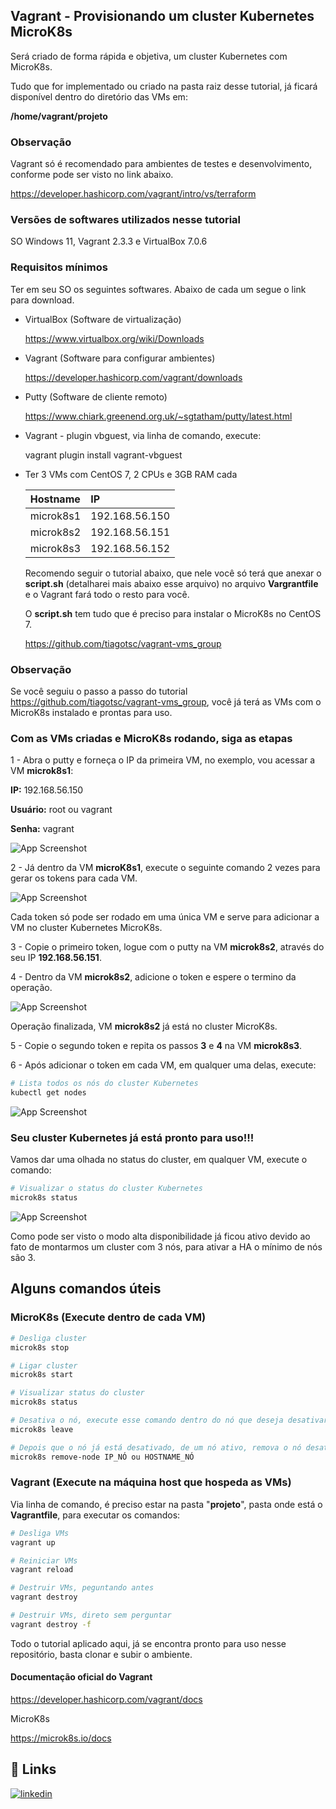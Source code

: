 ﻿
## Vagrant - Provisionando um cluster Kubernetes MicroK8s

Será criado de forma rápida e objetiva, um cluster Kubernetes com MicroK8s.

Tudo que for implementado ou criado na pasta raiz desse tutorial, já ficará disponível dentro do diretório das VMs em:

**/home/vagrant/projeto**

### Observação

Vagrant só é recomendado para ambientes de testes e desenvolvimento, conforme pode ser visto no link abaixo.

https://developer.hashicorp.com/vagrant/intro/vs/terraform

### Versões de softwares utilizados nesse tutorial

SO Windows 11, Vagrant 2.3.3 e VirtualBox 7.0.6

### Requisitos mínimos

Ter em seu SO os seguintes softwares.
Abaixo de cada um segue o link para download.

- VirtualBox (Software de virtualização)

  https://www.virtualbox.org/wiki/Downloads

- Vagrant (Software para configurar ambientes)

  https://developer.hashicorp.com/vagrant/downloads

- Putty (Software de cliente remoto)

  https://www.chiark.greenend.org.uk/~sgtatham/putty/latest.html

- Vagrant - plugin vbguest, via linha de comando, execute:

  vagrant plugin install vagrant-vbguest

- Ter 3 VMs com CentOS 7, 2 CPUs e 3GB RAM cada

  | Hostname   | IP       |
  | :---------- | :--------- |
  | microk8s1 | 192.168.56.150 |
  | microk8s2 | 192.168.56.151 |
  | microk8s3 | 192.168.56.152 |

  Recomendo seguir o tutorial abaixo, que nele você só terá que anexar o **script.sh** (detalharei mais abaixo esse arquivo) no arquivo **Vargrantfile** e o Vagrant fará todo o resto para você.

  O **script.sh** tem tudo que é preciso para instalar o MicroK8s no CentOS 7.

  https://github.com/tiagotsc/vagrant-vms_group

### Observação

Se você seguiu o passo a passo do tutorial https://github.com/tiagotsc/vagrant-vms_group, você já terá as VMs com o MicroK8s instalado e prontas para uso.

### Com as VMs criadas e MicroK8s rodando, siga as etapas

1 - Abra o putty e forneça o IP da primeira VM, no exemplo, vou acessar a VM **microk8s1**:

**IP:** 192.168.56.150

**Usuário:** root ou vagrant

**Senha:** vagrant

![App Screenshot](images/img1.png)

2 - Já dentro da VM **microK8s1**, execute o seguinte comando 2 vezes para gerar os tokens para cada VM.

![App Screenshot](images/img2.png)

Cada token só pode ser rodado em uma única VM e serve para adicionar a VM no cluster Kubernetes MicroK8s.

3 - Copie o primeiro token, logue com o putty na VM **microk8s2**, através do seu IP **192.168.56.151**.

4 - Dentro da VM **microk8s2**, adicione o token e espere o termino da operação.

![App Screenshot](images/img3.png)

Operação finalizada, VM **microk8s2** já está no cluster MicroK8s.

5 - Copie o segundo token e repita os passos **3** e **4** na VM **microk8s3**.

6 - Após adicionar o token em cada VM, em qualquer uma delas, execute:

```bash
# Lista todos os nós do cluster Kubernetes
kubectl get nodes
```

![App Screenshot](images/img4.png)

### Seu cluster Kubernetes já está pronto para uso!!!

Vamos dar uma olhada no status do cluster, em qualquer VM, execute o comando:

```bash
# Visualizar o status do cluster Kubernetes
microk8s status
```
![App Screenshot](images/img5.png)

Como pode ser visto o modo alta disponibilidade já ficou ativo devido ao fato de montarmos um cluster com 3 nós, para ativar a HA o mínimo de nós são 3.

## Alguns comandos úteis

### MicroK8s (Execute dentro de cada VM)

```bash
# Desliga cluster
microk8s stop

# Ligar cluster
microk8s start

# Visualizar status do cluster
microk8s status

# Desativa o nó, execute esse comando dentro do nó que deseja desativar
microk8s leave

# Depois que o nó já está desativado, de um nó ativo, remova o nó desativado de fato do cluster
microk8s remove-node IP_NÓ ou HOSTNAME_NÓ
```

### Vagrant (Execute na máquina host que hospeda as VMs)

Via linha de comando, é preciso estar na pasta "**projeto**", pasta onde está o **Vagrantfile**,  para executar os comandos:

```bash
# Desliga VMs
vagrant up

# Reiniciar VMs
vagrant reload

# Destruir VMs, peguntando antes
vagrant destroy

# Destruir VMs, direto sem perguntar
vagrant destroy -f
```

Todo o tutorial aplicado aqui, já se encontra pronto para uso nesse repositório, basta clonar e subir o ambiente.

#### Documentação oficial do Vagrant

https://developer.hashicorp.com/vagrant/docs

MicroK8s

https://microk8s.io/docs

## 🔗 Links
[![linkedin](https://img.shields.io/badge/linkedin-0A66C2?style=for-the-badge&logo=linkedin&logoColor=white)](https://www.linkedin.com/in/tiago-s-costa)
